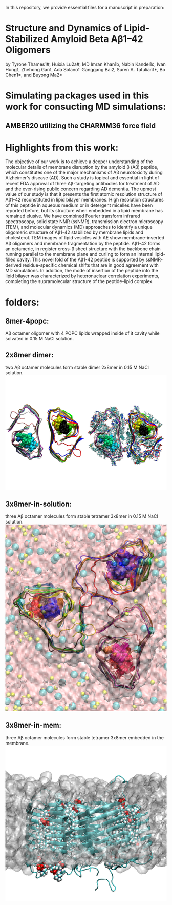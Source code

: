 In this repository, we provide essential files for a manuscript in preparation:

# Structure and Dynamics of Lipid-Stabilized Amyloid Beta Aβ1–42 Oligomers
by Tyrone Thames1#, Huixia Lu2a#, MD Imran Khan1b, Nabin Kandel1c, Ivan Hung1, Zhehong Gan1,
Ada Solano1ˈ Ganggang Bai2, Suren A. Tatulian1*, Bo Chen1*, and Buyong Ma2*

# Simulating packages used in this work for consucting MD simulations:

## AMBER20 utilizing the CHARMM36 force field 

# Highlights from this work:

The objective of our work is to achieve a deeper understanding of the molecular details of membrane disruption by the amyloid β (Aβ) peptide, which constitutes one of the major mechanisms of Aβ neurotoxicity during Alzheimer's disease (AD). Such a study is topical and essential in light of recent FDA approval of three Aβ-targeting antibodies for treatment of AD and the ever-rising public concern regarding AD dementia. The upmost value of our study is that it presents the first atomic resolution structure of Aβ1-42 reconstituted in lipid bilayer membranes. High resolution structures of this peptide in aqueous medium or in detergent micelles have been reported before, but its structure when embedded in a lipid membrane has remained elusive. We have combined Fourier transform infrared spectroscopy, solid state NMR (ssNMR), transmission electron microscopy (TEM), and molecular dynamics (MD) approaches to identify a unique oligomeric structure of Aβ1-42 stabilized by membrane lipids and cholesterol. TEM images of lipid vesicles with AE show membrane-inserted Aβ oligomers and membrane fragmentation by the peptide. Aβ1-42 forms an octameric, in register cross-β sheet structure with the backbone chain running parallel to the membrane plane and curling to form an internal lipid-filled cavity. This novel fold of the Aβ1-42 peptide is supported by ssNMR-derived residue-specific chemical shifts that are in good agreement with MD simulations. In addition, the mode of insertion of the peptide into the lipid bilayer was characterized by heteronuclear correlation experiments, completing the supramolecular structure of the peptide-lipid complex.

# folders:

## 8mer-4popc: 
Aβ octamer oligomer with 4 POPC lipids wrapped inside of it cavity while solvated in 0.15 M NaCl solution.

## 2x8mer dimer:
two Aβ octamer molecules form stable dimer 2x8mer in 0.15 M NaCl solution.
![dimer-in-solution.png](https://github.com/HuixiaLuScienceRocks/abeta_oligomer_structure/blob/main/dimer-in-solution.png)

## 3x8mer-in-solution:
three Aβ octamer molecules form stable tetramer 3x8mer in 0.15 M NaCl solution.
![3mer-in-solution.png](https://github.com/HuixiaLuScienceRocks/abeta_oligomer_structure/blob/main/3mer-in-solution.png)

## 3x8mer-in-mem:
three Aβ octamer molecules form stable tetramer 3x8mer embedded in the membrane.
![3-8mer-inPM-6.png](https://github.com/HuixiaLuScienceRocks/abeta_oligomer_structure/blob/main/3-8mer-inPM-6.png)
